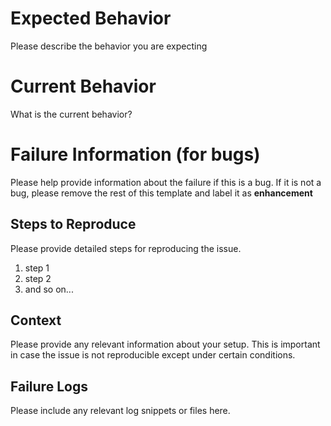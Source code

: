 # Expected Behavior

Please describe the behavior you are expecting

# Current Behavior

What is the current behavior?

# Failure Information (for bugs)

Please help provide information about the failure if this is a bug. If it is not a bug, please remove the rest of this template and label it as **enhancement**

## Steps to Reproduce

Please provide detailed steps for reproducing the issue.

1. step 1
2. step 2
3. and so on...

## Context

Please provide any relevant information about your setup. This is important in case the issue is not reproducible except under certain conditions.


## Failure Logs

Please include any relevant log snippets or files here.
